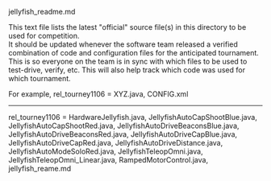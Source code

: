 jellyfish_readme.md

This text file lists the latest "official" source file(s) in this directory to be used for competition.  
It should be updated whenever the software team released a verified combination of code and configuration files for the anticipated tournament.
This is so everyone on the team is in sync with which files to be used to test-drive, verify, etc.
This will also help track which code was used for which tournament.

For example, 
rel_tourney1106 = XYZ.java, CONFIG.xml

**********
rel_tourney1106 = 
 	HardwareJellyfish.java,
	JellyfishAutoCapShootBlue.java,
	JellyfishAutoCapShootRed.java,
	JellyfishAutoDriveBeaconsBlue.java,
	JellyfishAutoDriveBeaconsRed.java,
	JellyfishAutoDriveCapBlue.java,
	JellyfishAutoDriveCapRed.java,
	JellyfishAutoDriveDistance.java,
	JellyfishAutoModeSoloRed.java,
	JellyfishTeleopOmni.java,
	JellyfishTeleopOmni_Linear.java,
	RampedMotorControl.java,
	jellyfish_reame.md
	
